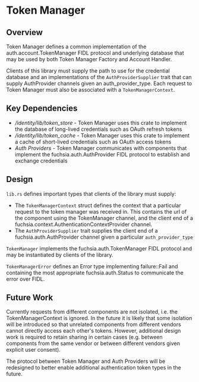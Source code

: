 # Token Manager

## Overview

Token Manager defines a common implementation of the auth.account.TokenManager
FIDL protocol and underlying database that may be used by both Token Manager
Factory and Account Handler.

Clients of this library must supply the path to use for the credential database
and an implementations of the `AuthProviderSupplier` trait that can supply
AuthProvider channels given an auth_provider_type. Each request to Token Manager
must also be associated with a `TokenManagerContext`.


## Key Dependencies

* */identity/lib/token_store* - Token Manager uses this crate to implement the
  database of long-lived credentials such as OAuth refresh tokens
* */identity/lib/token_cache* - Token Manager uses this crate to implement a
  cache of short-lived credentials such as OAuth access tokens
* *Auth Providers* - Token Manager communicates with components that implement
  the fuchsia.auth.AuthProvider FIDL protocol to establish and exchange
  credentials


## Design

`lib.rs` defines important types that clients of the library must supply:
* The `TokenManagerContext` struct defines the context that a particular request
  to the token manager was received in. This contains the url of the component
  using the TokenManager channel, and the client end of a
  fuchsia.context.AuthenticationContextProvider channel.
* The `AuthProviderSupplier` trait supplies the client end of a
  fuchsia.auth.AuthProvider channel given a particular `auth_provider_type`

`TokenManager` implements the fuchsia.auth.TokenManager FIDL protocol and may
be instantiated by clients of the library.

`TokenManagerError` defines an Error type implementing failure::Fail and
containing the most appropriate fuchsia.auth.Status to communicate the error
over FIDL.


## Future Work

Currently requests from different components are not isolated, i.e. the
TokenManagerContext is ignored. In the future it is likely that some isolation
will be introduced so that unrelated components from different vendors cannot
directly access each other's tokens. However, additional design work is required
to retain sharing in certain cases (e.g. between components from the same vendor
or between different vendors given explicit user consent).

The protocol between Token Manager and Auth Providers will be redesigned to
better enable additional authentication token types in the future.

